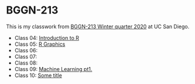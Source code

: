 # BGGN-213

This is my classwork from [BGGN-213 Winter quarter 2020](https://bioboot.github.io/bggn213_W20/) at UC San Diego.

- Class 04: [Introduction to R]()
- Class 05: [R Graphics]()
- Class 06:
- Class 07:
- Class 08:
- Class 09: [Machine Learning pt1.](https://github.com/bioboot/bggn213_classwork_w20/blob/master/class09/class09.md)
- Class 10: [Some title]()

